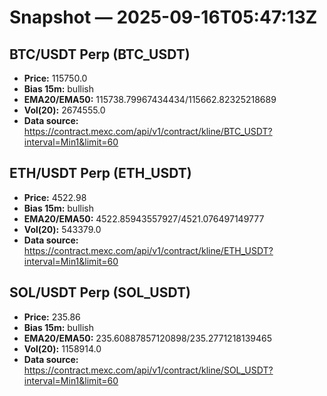 # Snapshot — 2025-09-16T05:47:13Z

## BTC/USDT Perp (BTC_USDT)
- **Price:** 115750.0
- **Bias 15m:** bullish
- **EMA20/EMA50:** 115738.79967434434/115662.82325218689
- **Vol(20):** 2674555.0
- **Data source:** https://contract.mexc.com/api/v1/contract/kline/BTC_USDT?interval=Min1&limit=60

## ETH/USDT Perp (ETH_USDT)
- **Price:** 4522.98
- **Bias 15m:** bullish
- **EMA20/EMA50:** 4522.85943557927/4521.076497149777
- **Vol(20):** 543379.0
- **Data source:** https://contract.mexc.com/api/v1/contract/kline/ETH_USDT?interval=Min1&limit=60

## SOL/USDT Perp (SOL_USDT)
- **Price:** 235.86
- **Bias 15m:** bullish
- **EMA20/EMA50:** 235.60887857120898/235.2771218139465
- **Vol(20):** 1158914.0
- **Data source:** https://contract.mexc.com/api/v1/contract/kline/SOL_USDT?interval=Min1&limit=60
